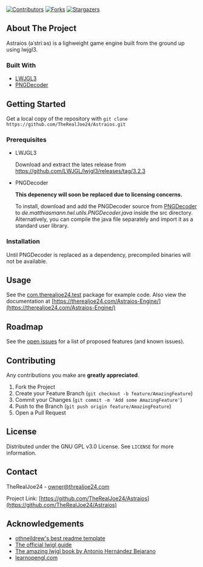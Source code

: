 [![Contributors][contributors-shield]][contributors-url]
[![Forks][forks-shield]][forks-url]
[![Stargazers][stars-shield]][stars-url]

## About The Project

Astraios (əˈstriːəs) is a lighweight game engine built from the ground up using lwjgl3.

### Built With

-   [LWJGL3](https://www.lwjgl.org)
-   [PNGDecoder](https://github.com/MatthiasMann/twl/blob/master/src/de/matthiasmann/twl/utils/PNGDecoder.java)

## Getting Started

Get a local copy of the repository with `git clone https://github.com/TheRealJoe24/Astraios.git`


### Prerequisites

-   LWJGL3

    Download and extract the lates release from https://github.com/LWJGL/lwjgl3/releases/tag/3.2.3

-   PNGDecoder

    **This depenency will soon be replaced due to licensing concerns.**

    To install, download and add the PNGDecoder source from [PNGDecoder](https://github.com/MatthiasMann/twl/blob/master/src/de/matthiasmann/twl/utils/PNGDecoder.java) to _de.matthiasmann.twl.utils.PNGDecoder.java_ inside the src directory. Alternatively, you can compile the java file separately and import it as a standard user library.

### Installation

Until PNGDecoder is replaced as a dependency, precompiled binaries will not be available.

## Usage

See the [com.therealjoe24.test](https://github.com/TheRealJoe24/Astraios/tree/master/Astraios/src/com/therealjoe24/test) package for example code.
Also view the documentation at [https://therealjoe24.com/Astraios-Engine/](https://therealjoe24.com/Astraios-Engine/)

## Roadmap

See the [open issues](https://github.com/TheRealJoe24/Astraios/issues) for a list of proposed features (and known issues).

## Contributing

Any contributions you make are **greatly appreciated**.

1. Fork the Project
2. Create your Feature Branch (`git checkout -b feature/AmazingFeature`)
3. Commit your Changes (`git commit -m 'Add some AmazingFeature'`)
4. Push to the Branch (`git push origin feature/AmazingFeature`)
5. Open a Pull Request

## License

Distributed under the GNU GPL v3.0 License. See `LICENSE` for more information.

## Contact

TheRealJoe24 - owner@threaljoe24.com

Project Link: [https://github.com/TheRealJoe24/Astraios](https://github.com/TheRealJoe24/Astraios)

<!-- ACKNOWLEDGEMENTS -->

## Acknowledgements

-   [othneildrew's best readme template](https://github.com/othneildrew/Best-README-Template)
-   [The official lwjgl guide](https://www.lwjgl.org/guide)
-   [The amazing lwjgl book by Antonio Hernández Bejarano](https://lwjglgamedev.gitbooks.io/3d-game-development-with-lwjgl/content/)
-   [learnopengl.com](https://learnopengl.com/)

[contributors-shield]: https://img.shields.io/github/contributors/TheRealJoe24/Astraios.svg?style=for-the-badge
[contributors-url]: https://github.com/TheRealJoe24/Astraios/graphs/contributors
[forks-shield]: https://img.shields.io/github/forks/TheRealJoe24/Astraios.svg?style=for-the-badge
[forks-url]: https://github.com/TheRealJoe24/Astraios/network/members
[stars-shield]: https://img.shields.io/github/stars/TheRealJoe24/Astraios.svg?style=for-the-badge
[stars-url]: https://github.com/TheRealJoe24/Astraios/stargazers
